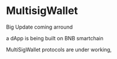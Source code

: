 # MultisigWallet

Big Update coming arround

a dApp is being built on BNB smartchain

MultiSigWallet protocols are under working, 
